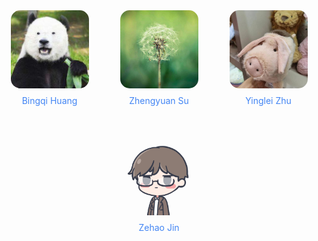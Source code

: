 <div style="display: flex; flex-wrap: wrap; gap: 50px; justify-content: center; align-items: flex-start;">

  <div style="text-align: center; width: 125px;">
    <a href="https://bingqi-huang.github.io">
      <img 
        src="static/assets/img/friends/hbq.jpg" 
        alt="Bingqi Huang" 
        style="width: 100%; aspect-ratio: 1/1; border-radius: 15px; object-fit: cover; margin-bottom: 8px;"
      >
    </a>
    <p style="margin: 0;">
      <a href="https://bingqi-huang.github.io" style="color: #4285F4; text-decoration: none;">Bingqi Huang</a>
    </p>
  </div>

  <div style="text-align: center; width: 125px;">
    <a href="https://timzsu.github.io/">
      <img 
        src="static/assets/img/friends/szy.jpg" 
        alt="Zhengyuan Su" 
        style="width: 100%; aspect-ratio: 1/1; border-radius: 15px; object-fit: cover; margin-bottom: 8px;"
      >
    </a>
    <p style="margin: 0;">
      <a href="https://timzsu.github.io/" style="color: #4285F4; text-decoration: none;">Zhengyuan Su</a>
    </p>
  </div>

  <div style="text-align: center; width: 125px;">
    <a href="https://fly-pigth.github.io/github-in-research/posts/github-in-research/">
      <img 
        src="static/assets/img/friends/zyl.jpg" 
        alt="Yinglei Zhu" 
        style="width: 100%; aspect-ratio: 1/1; border-radius: 15px; object-fit: cover; margin-bottom: 8px;"
      >
    </a>
    <p style="margin: 0;">
      <a href="https://fly-pigth.github.io/github-in-research/posts/github-in-research/" style="color: #4285F4; text-decoration: none;">Yinglei Zhu</a>
    </p>
  </div>

  <div style="text-align: center; width: 125px;">
    <a href="https://lunamos.github.io/">
      <img 
        src="static/assets/img/friends/jzh.jpg" 
        alt="Zehao Jin" 
        style="width: 100%; aspect-ratio: 1/1; border-radius: 15px; object-fit: cover; margin-bottom: 8px;"
      >
    </a>
    <p style="margin: 0;">
      <a href="https://lunamos.github.io/" style="color: #4285F4; text-decoration: none;">Zehao Jin</a>
    </p>
  </div>

</div>
